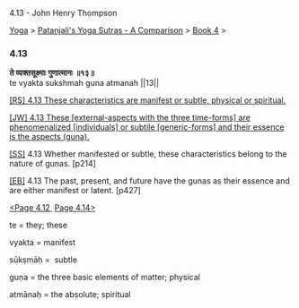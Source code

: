 4.13 - John Henry Thompson 

[Yoga](../../../yoga.md)‎ > ‎[Patanjali's Yoga Sutras - A Comparison](../../patanjani.md)‎ > ‎[Book 4](../book-4.md)‎ > ‎

### 4.13

**ते व्यक्तसूक्ष्माः गुणात्मानः ॥१३॥**  
te vyakta sukshmah guna atmanah ||13||  
  
  
[\[RS\] 4.13 These characteristics are manifest or subtle, physical or spiritual.](http://www.ashtangayoga.info/source-texts/yoga-sutra-patanjali/chapter-4/item/te-vyakta-sukshmah-guna-atmanah-13/)  
  
[\[JW\] 4.13 These \[external-aspects with the three time-forms\] are phenomenalized \[individuals\] or subtile \[generic-forms\] and their essence is the aspects (guna).](http://books.google.com/books?id=YzFImjtOxUwC&pg=PA317&ci=82%2C705%2C766%2C82&source=bookclip)  
  
[\[SS\]](http://www.amazon.com/Yoga-Sutras-Patanjali-Commentary-Satchidananda/dp/0932040381) 4.13 Whether manifested or subtle, these characteristics belong to the nature of gunas. \[p214\]  
  
[\[EB\]](http://www.amazon.com/Yoga-Sutras-Patanjali-Translation-Commentary/dp/0865477361/ref=sr_1_1?ie=UTF8&s=books&qid=1250508322&sr=1-1) 4.13 The past, present, and future have the gunas as their essence and are either manifest or latent. \[p427\]  
  
  
[<Page 4.12](412.md)[ ](48.md) [Page 4.14>](414.md)  

te = they; these  
  
vyakta = manifest  
  
sūkṣmāḥ =  subtle  
  
guṇa = the three basic elements of matter; physical  
  
atmānaḥ = the absolute; spiritual

